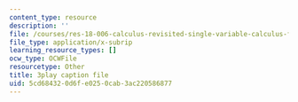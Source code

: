 ```yaml
---
content_type: resource
description: ''
file: /courses/res-18-006-calculus-revisited-single-variable-calculus-fall-2010/5cd684320d6fe0250cab3ac220586877_xlamQGapfbY.srt
file_type: application/x-subrip
learning_resource_types: []
ocw_type: OCWFile
resourcetype: Other
title: 3play caption file
uid: 5cd68432-0d6f-e025-0cab-3ac220586877
---
```

